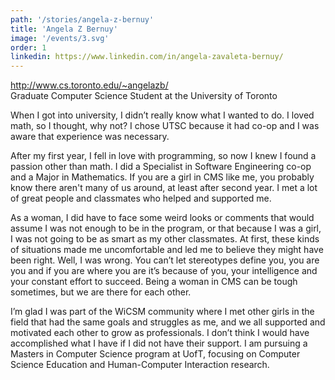 ```yaml
---
path: '/stories/angela-z-bernuy'
title: 'Angela Z Bernuy'
image: '/events/3.svg'
order: 1
linkedin: https://www.linkedin.com/in/angela-zavaleta-bernuy/
---
```

http://www.cs.toronto.edu/~angelazb/ <br/>
Graduate Computer Science Student at the University of Toronto

When I got into university, I didn’t really know what I wanted to do.
I loved math, so I thought, why not? I chose UTSC because it had co-op and I was aware that experience was necessary. 

After my first year, I fell in love with programming, so now I knew I found a passion other than math. 
I did a Specialist in Software Engineering co-op and a Major in Mathematics. If you are a girl in CMS like me, you probably know there aren't many of us around, at least after second year. I met a lot of great people and classmates who helped and supported me. 

As a woman, I did have to face some weird looks or comments that would assume I was not enough to be in the program, or that because I was a girl, I was not going to be as smart as my other classmates. At first, these kinds of situations made me uncomfortable and led me to believe they might have been right. Well, I was wrong. You can’t let stereotypes define you, you are you and if you are where you are it’s because of you, your intelligence and your constant effort to succeed. Being a woman in CMS can be tough sometimes, but we are there for each other. 

I’m glad I was part of the WiCSM community where I met other girls in the field that had the same goals and struggles as me, and we all supported and motivated each other to grow as professionals. I don’t think I would have accomplished what I have if I did not have their support. I am pursuing a Masters in Computer Science program at UofT, focusing on Computer Science Education and Human-Computer Interaction research.